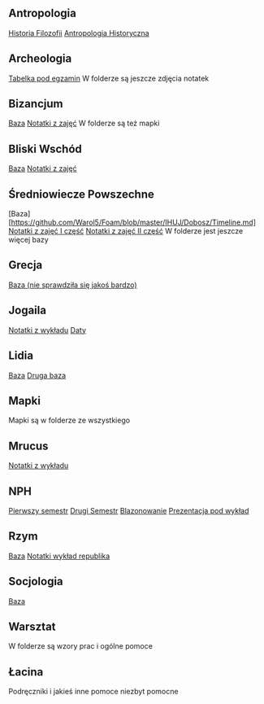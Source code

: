 ## Antropologia
[Historia Filozofii](https://github.com/Warol5/Foam/blob/IHUJ/IHUJ/Antropo/Filozofia.pdf)
[Antropologia Historyczna](https://github.com/Warol5/Foam/blob/master/IHUJ/Antropo/Antropologia%20Historyczna.pdf)
## Archeologia
[Tabelka pod egzamin](https://github.com/Warol5/Foam/blob/master/IHUJ/Archeo/Tabelka.pdf)
W folderze są jeszcze zdjęcia notatek
## Bizancjum
[Baza](https://github.com/Warol5/Foam/blob/master/IHUJ/Bizancjum/Zadanka.pdf)
[Notatki z zajęć](https://github.com/Warol5/Foam/blob/master/IHUJ/Bizancjum/Bizancjum.pdf)
W folderze są też mapki
## Bliski Wschód
[Baza](https://github.com/Warol5/Foam/blob/master/IHUJ/Bliski%20Wsch%C3%B3d/G.pdf)
[Notatki z zajęć](https://github.com/Warol5/Foam/blob/master/IHUJ/Bliski%20Wsch%C3%B3d/Bliski%20Wsch%C3%B3d.pdf)
## Średniowiecze Powszechne
[Baza][https://github.com/Warol5/Foam/blob/master/IHUJ/Dobosz/Timeline.md]
[Notatki z zajęć I część](https://github.com/Warol5/Foam/blob/master/IHUJ/Dobosz/Dobosz.pdf)
[Notatki z zajęć II część](https://github.com/Warol5/Foam/blob/master/IHUJ/Dobosz/dobosz2.pdf)
W folderze jest jeszcze więcej bazy 
## Grecja
[Baza (nie sprawdziła się jakoś bardzo)](https://github.com/Warol5/Foam/blob/master/IHUJ/Grecja/nienawidze%20pyrrusa.md)
## Jogaila
[Notatki z wykładu](https://github.com/Warol5/Foam/blob/master/IHUJ/Jogaila/Polska%20jogai%C5%82y.pdf)
[Daty](https://github.com/Warol5/Foam/blob/master/IHUJ/Jogaila/daty%20wszystkie.md)
## Lidia
[Baza](https://github.com/Warol5/Foam/blob/master/IHUJ/Lidia/kolos%C5%9B.md)
[Druga baza](https://github.com/Warol5/Foam/blob/master/IHUJ/Lidia/lidka%202.md)
## Mapki
Mapki są w folderze ze wszystkiego
## Mrucus
[Notatki z wykładu](https://github.com/Warol5/Foam/blob/master/IHUJ/Mrucus/Mrucz%C4%99.pdf)
## NPH
[Pierwszy semestr](https://github.com/Warol5/Foam/blob/master/IHUJ/NPH/NPH.md)
[Drugi Semestr](https://github.com/Warol5/Foam/blob/master/IHUJ/NPH/NPH%202.pdf)
[Blazonowanie](https://github.com/Warol5/Foam/blob/master/IHUJ/NPH/Obladzanie.md)
[Prezentacja pod wykład](https://github.com/Warol5/Foam/blob/master/IHUJ/NPH/Powt%C3%B3rki%20daj%C4%85ce%20zda%C4%87%20sesj%C4%99%20%231_compressed_compressed.pdf)
## Rzym
[Baza](https://github.com/Warol5/Foam/blob/master/IHUJ/Rzym/Zadania.md)
[Notatki wykład republika](https://github.com/Warol5/Foam/blob/master/IHUJ/Rzym/Megamind.pdf)
## Socjologia
[Baza](https://github.com/Warol5/Foam/blob/master/IHUJ/Socjo/socjoegzamin.md)
## Warsztat
W folderze są wzory prac i ogólne pomoce
## Łacina
Podręczniki i jakieś inne pomoce niezbyt pomocne

